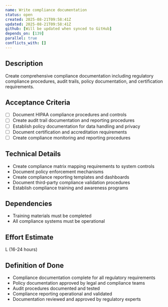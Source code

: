 ```yaml
---
name: Write compliance documentation
status: open
created: 2025-08-21T09:58:41Z
updated: 2025-08-21T09:58:41Z
github: [Will be updated when synced to GitHub]
depends_on: [139]
parallel: true
conflicts_with: []
---
```


## Description
Create comprehensive compliance documentation including regulatory compliance procedures, audit trails, policy documentation, and certification requirements.

## Acceptance Criteria
- [ ] Document HIPAA compliance procedures and controls
- [ ] Create audit trail documentation and reporting procedures
- [ ] Establish policy documentation for data handling and privacy
- [ ] Document certification and accreditation requirements
- [ ] Create compliance monitoring and reporting procedures

## Technical Details
- Create compliance matrix mapping requirements to system controls
- Document policy enforcement mechanisms
- Create compliance reporting templates and dashboards
- Document third-party compliance validation procedures
- Establish compliance training and awareness programs

## Dependencies
- Training materials must be completed
- All compliance systems must be operational

## Effort Estimate
L (16-24 hours)

## Definition of Done
- Compliance documentation complete for all regulatory requirements
- Policy documentation approved by legal and compliance teams
- Audit procedures documented and tested
- Compliance reporting operational and validated
- Documentation reviewed and approved by regulatory experts